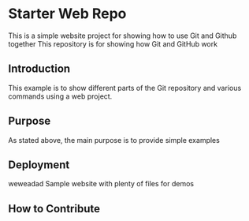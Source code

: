 # Starter Web Repo
This is a simple website project for showing how to use Git and Github 
together
This repository is for showing how Git and GitHub work
## Introduction
This example is to show different parts of the Git repository and various 
commands using a web project.
## Purpose
As stated above, the main purpose is to provide simple examples
## Deployment
weweadad
Sample website with plenty of files for demos
## How to Contribute
